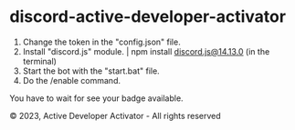 # discord-active-developer-activator

1. Change the token in the "config.json" file.
2. Install "discord.js" module. | npm install discord.js@14.13.0 (in the terminal)
3. Start the bot with the "start.bat" file.
4. Do the /enable command.

You have to wait for see your badge available.

© 2023, Active Developer Activator - All rights reserved
